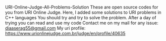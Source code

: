 URI-Online-Judge-All-Problems-Solution 
These are open source codes for you from URI Online Judge.
Here, I added some solutions to URI problems in C++ languages
You should try and try to solve the problem.
After a day of trying you can read and use my code
Contact me on my mail for any issue: diaaserag55@gmail.com
My uri profile: https://www.urionlinejudge.com.br/judge/en/profile/40635

